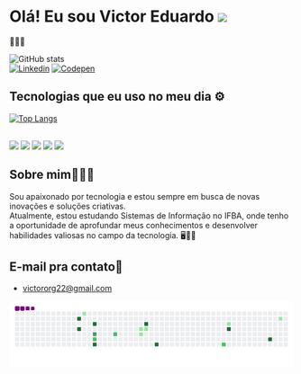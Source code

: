 
### <h1>Olá! Eu sou Victor Eduardo <img src="https://raw.githubusercontent.com/kaueMarques/kaueMarques/master/hi.gif" height="30px"></h1>👨🏼‍💻

![GitHub stats](https://github-readme-stats.vercel.app/api?username=vicx074&show_icons=true&theme=radical)<br>
[![Linkedin](https://img.shields.io/badge/LinkedIn-0077B5?style=for-the-badge&logo=linkedin&logoColor=white)](https://www.linkedin.com/in/victor-eduardo-pereira-morais-110691267/)
[![Codepen](https://img.shields.io/badge/Codepen-000000?style=for-the-badge&logo=codepen&logoColor=white)](https://codepen.io/Vicx-the-looper)

## <h2>Tecnologias que eu uso no meu dia ⚙️
[![Top Langs](https://github-readme-stats.vercel.app/api/top-langs/?username=vicx074)](https://github.com//github-readme-stats)

<div style="display: inline_block"><br/>
<img align="center alt="html5" src="https://img.shields.io/badge/HTML5-E34F26?style=for-the-badge&logo=html5&logoColor=white">
<img align="center alt="CSS" src="https://img.shields.io/badge/CSS3-1572B6?style=for-the-badge&logo=css3&logoColor=white">
<img align="center alt="JS" src="https://img.shields.io/badge/JavaScript-F7DF1E?style=for-the-badge&logo=javascript&logoColor=black">
<img align="center alt="TS" src="https://img.shields.io/badge/TypeScript-007ACC?style=for-the-badge&logo=typescript&logoColor=white">
<img align="center alt="angular" src="https://img.shields.io/badge/Angular-DD0031?style=for-the-badge&logo=angular&logoColor=white">



 </div>
<h2>Sobre mim🙋🏼‍♂️</h2>
 Sou apaixonado por tecnologia e estou sempre em busca de novas inovações e soluções criativas.<br>
Atualmente, estou estudando Sistemas de Informação no IFBA, onde tenho a oportunidade de aprofundar meus conhecimentos e desenvolver habilidades valiosas no campo da tecnologia. 
🖥️🏃🏼

## E-mail pra contato📧
- [victororg22@gmail.com](mailto:victororg22@gmail.com)

![snake gif](https://github.com/vicx074/vicx074/blob/output/github-contribution-grid-snake.gif)
